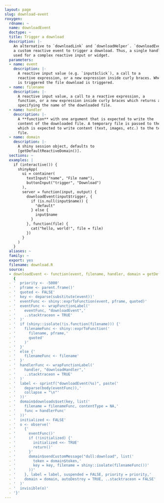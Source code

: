 ```yaml
---
layout: page
slug: download-event
roxygen:
  rdname: ~
  name: downloadEvent
  doctype: ~
  title: Trigger a download
  description: |-
    An alternative to `downloadLink` and `downloadHelper`. `downloadEvent` allows
    a custom reactive event to trigger a download. Thus, a single handler may be
    used for a complex reactive input or widget.
  parameters:
  - name: event
    description: |-
      A reactive input value (e.g. `input$click`), a call to a
      reactive expression, or a new expression inside curly braces. When `event`
      is triggered the file download is triggered.
  - name: filename
    description: |-
      A reactive input value, a call to a reactive expression, a
      function, or a new expression inside curly braces which returns a string
      specifying the name of the downloaded file.
  - name: handler
    description: |-
      A **function** with one argument that is expected to write the
      content of the downloaded file. A temporary file is passed to the function,
      which is expected to write content (text, images, etc.) to the temporary
      file.
  - name: domain
    description: |-
      A shiny session object, defaults to
      [getDefaultReactiveDomain()].
  sections: ~
  examples: |
    if (interactive()) {
      shinyApp(
        ui = container(
          textInput("name", "File name"),
          buttonInput("trigger", "Download")
        ),
        server = function(input, output) {
          downloadEvent(input$trigger, {
            if (is.null(input$name)) {
              "default"
            } else {
              input$name
            }
          }, function(file) {
            cat("hello, world!", file = file)
          })
        }
      )
    }
  aliases: ~
  family: ~
  export: yes
  filename: download.R
  source:
  - downloadEvent <- function(event, filename, handler, domain = getDefaultReactiveDomain())
    {
  - '  priority <- -5000'
  - '  pframe <- parent.frame()'
  - '  quoted <- FALSE'
  - '  key <- deparse(substitute(event))'
  - '  eventFunc <- shiny::exprToFunction(event, pframe, quoted)'
  - '  eventFunc <- wrapFunctionLabel('
  - '    eventFunc, "downloadEvent",'
  - '    ..stacktraceon = TRUE'
  - '  )'
  - '  if (shiny::isolate(!is.function(filename))) {'
  - '    filenameFunc <- shiny::exprToFunction('
  - '      filename, pframe,'
  - '      quoted'
  - '    )'
  - '  }'
  - '  else {'
  - '    filenameFunc <- filename'
  - '  }'
  - '  handlerFunc <- wrapFunctionLabel('
  - '    handler, "downloadHandler",'
  - '    ..stacktraceon = TRUE'
  - '  )'
  - '  label <- sprintf("downloadEvent(%s)", paste('
  - '    deparse(body(eventFunc)),'
  - '    collapse = "\n"'
  - '  ))'
  - '  domain$downloads$set(key, list('
  - '    filename = filenameFunc, contentType = NA,'
  - '    func = handlerFunc'
  - '  ))'
  - '  initialized <- FALSE'
  - '  o <- observe('
  - '    {'
  - '      eventFunc()'
  - '      if (!initialized) {'
  - '        initialized <<- TRUE'
  - '        return()'
  - '      }'
  - '      domain$sendCustomMessage("dull:download", list('
  - '        token = domain$token,'
  - '        key = key, filename = shiny::isolate(filenameFunc())'
  - '      ))'
  - '    }, label = label, suspended = FALSE, priority = priority,'
  - '    domain = domain, autoDestroy = TRUE, ..stacktraceon = FALSE'
  - '  )'
  - '  invisible(o)'
  - '}'
---
```

